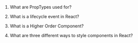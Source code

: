 1. What are PropTypes used for?
<!--PropTypes are used to type check the data the user enters into an input box. This method helps to make sure that the user enters the correct type of data instead
of just entering garbage into an input field. It will also help secure your app by not letting users execute malicious scripts into your app as well-->
2. What is a lifecycle event in React?
<!--A lifecycle event in React is where a component gets created by using a constructor and defining state, or setting state on an object. After the object is created, the render function that is called basically brings that component to life and initiates execution-->
3. What is a Higher Order Component?
<!--A higher order component is a function that shares similar functionality between components so the developer doesn't have to repeat any code that they have written so far-->
4. What are three different ways to style components in React? 
<!--You can use CSS Stylesheets, Inline Styling, or the Styled Components library that can be imported for use with react-->